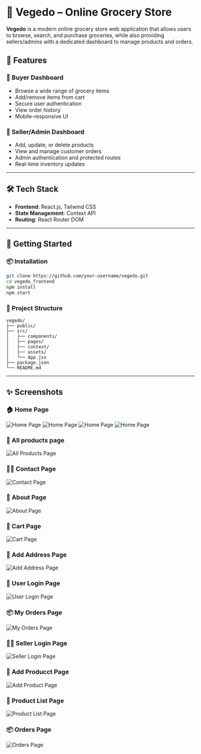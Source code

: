 # 🥦 Vegedo – Online Grocery Store

**Vegedo** is a modern online grocery store web application that allows users to browse, search, and purchase groceries, while also providing sellers/admins with a dedicated dashboard to manage products and orders.

## 🧾 Features

### 👤 Buyer Dashboard
- Browse a wide range of grocery items
- Add/remove items from cart
- Secure user authentication
- View order history
- Mobile-responsive UI

### 🛒 Seller/Admin Dashboard
- Add, update, or delete products
- View and manage customer orders
- Admin authentication and protected routes
- Real-time inventory updates

---

## 🛠️ Tech Stack

- **Frontend**: React.js, Tailwind CSS
- **State Management**: Context API
- **Routing**: React Router DOM

---

## 🏁 Getting Started 

### 📦 Installation

```bash
git clone https://github.com/your-username/vegedo.git
cd vegedo_frontend
npm install
npm start
```

### 📁 Project Structure 

```
vegedo/
├── public/
├── src/
│   ├── components/
│   ├── pages/
│   ├── context/
│   ├── assets/
│   └── App.jsx
├── package.json
└── README.md
```

---

## ✨ Screenshots

### 🏠 Home Page
![Home Page](https://github.com/user-attachments/assets/1e84145a-13d0-4f35-a750-80a82b4289bd)
![Home Page](https://github.com/user-attachments/assets/a65eca51-9bf2-458b-a44c-01c1aa91d25b)
![Home Page](https://github.com/user-attachments/assets/d52337ca-8f35-49a6-97f5-754d84dabb30)
![Home Page](https://github.com/user-attachments/assets/ace940ad-117d-45cf-ad52-39b742092b0c)

### 🧺 All products page
![All Products Page](https://github.com/user-attachments/assets/ad017f26-e2f0-4059-9b98-a6fdb66e6b9d)

### 🧑‍💼 Contact Page
![Contact Page](https://github.com/user-attachments/assets/bdecfac6-a961-4fe5-826f-af0a5c88a466)

### 📖 About Page
![About Page](https://github.com/user-attachments/assets/f3f32558-16bd-4ee4-91b3-0e5f41572f01)

### 🛒 Cart Page
![Cart Page](https://github.com/user-attachments/assets/771a2a4a-0ad5-49f0-8e09-03fb20839ec2)

### 🏢 Add Address Page
![Add Address Page](https://github.com/user-attachments/assets/45f9ea56-9c22-4c57-969e-531f4e4dc310)

### 🔐 User Login Page
![User Login Page](https://github.com/user-attachments/assets/31c25cb1-5a12-44a8-84c3-5ca5bfc1bb6b)

### 📦 My Orders Page
![My Orders Page](https://github.com/user-attachments/assets/18e4e895-3399-49b4-a8b5-3431577a5fe2)

### 🧑‍💼 Seller Login Page
![Seller Login Page](https://github.com/user-attachments/assets/d69036d0-2c87-4679-8c63-5243b491659f)

### 🛒 Add Producct Page
![Add Product Page](https://github.com/user-attachments/assets/0b8b7f7a-6155-4bce-b317-dc90267be944)

### 🧾 Product List Page
![Product List Page](https://github.com/user-attachments/assets/a6efe5f4-fd6a-4da4-93ae-18580596706d)

### 📦 Orders Page
![Orders Page](https://github.com/user-attachments/assets/9163500f-1066-4429-8371-32d67789f215)


